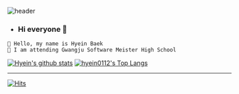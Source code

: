 <!--### Hi 👋-->

<!--
**hyein0112/hyein0112** is a ✨ _special_ ✨ repository because its `README.md` (this file) appears on your GitHub profile.

Here are some ideas to get you started:

- 🔭 I’m currently working on ...
- 🌱 I’m currently learning ...
- 👯 I’m looking to collaborate on ...
- 🤔 I’m looking for help with ...
- 💬 Ask me about ...
- 📫 How to reach me: ...
- 😄 Pronouns: ...
- ⚡ Fun fact: ...
-->
![header](https://capsule-render.vercel.app/api?type=waving&color=gradient&height=300&section=header&text=Baek%20Hyein&fontSize=85)   

- ### Hi everyone 🙌
```
👋 Hello, my name is Hyein Baek
🏫 I am attending Gwangju Software Meister High School
```   
   

[![Hyein's github stats](https://github-readme-stats.vercel.app/api?username=hyein0112)](https://github.com/hyein0112) [![hyein0112's Top Langs](https://github-readme-stats.vercel.app/api/top-langs/?username=hyein0112&layout=compact)](https://github.com/anuraghazra/github-readme-stats)

___ 
[![Hits](https://hits.seeyoufarm.com/api/count/incr/badge.svg?url=https%3A%2F%2Fgithub.com%2Fhyein0112&count_bg=%23FF9BC7&title_bg=%23878787&icon=&icon_color=%23CBCBCB&title=hits&edge_flat=false)](https://hits.seeyoufarm.com)

